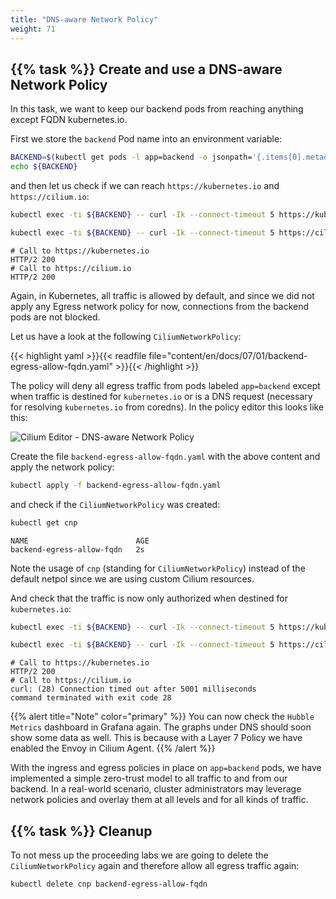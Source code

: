 ```yaml
---
title: "DNS-aware Network Policy"
weight: 71
---
```



## {{% task %}} Create and use a DNS-aware Network Policy

In this task, we want to keep our backend pods from reaching anything except FQDN kubernetes.io.

First we store the `backend` Pod name into an environment variable:

```bash
BACKEND=$(kubectl get pods -l app=backend -o jsonpath='{.items[0].metadata.name}')
echo ${BACKEND}
```

and then let us check if we can reach `https://kubernetes.io` and `https://cilium.io`:

```bash
kubectl exec -ti ${BACKEND} -- curl -Ik --connect-timeout 5 https://kubernetes.io | head -1
```

```bash
kubectl exec -ti ${BACKEND} -- curl -Ik --connect-timeout 5 https://cilium.io | head -1
```

```
# Call to https://kubernetes.io 
HTTP/2 200 
# Call to https://cilium.io
HTTP/2 200 
```

Again, in Kubernetes, all traffic is allowed by default, and since we did not apply any Egress network policy for now, connections from the backend pods are not blocked.

Let us have a look at the following `CiliumNetworkPolicy`:

{{< highlight yaml >}}{{< readfile file="content/en/docs/07/01/backend-egress-allow-fqdn.yaml" >}}{{< /highlight >}}

The policy will deny all egress traffic from pods labeled `app=backend` except when traffic is destined for `kubernetes.io` or is a DNS request (necessary for resolving `kubernetes.io` from coredns). In the policy editor this looks like this:

![Cilium Editor - DNS-aware Network Policy](cilium_dns_policy.png)

Create the file `backend-egress-allow-fqdn.yaml` with the above content and apply the network policy:

```bash
kubectl apply -f backend-egress-allow-fqdn.yaml
```

and check if the `CiliumNetworkPolicy` was created:

```bash
kubectl get cnp                                
```

```
NAME                        AGE
backend-egress-allow-fqdn   2s
```

Note the usage of `cnp` (standing for `CiliumNetworkPolicy`) instead of the default netpol since we are using custom Cilium resources.

And check that the traffic is now only authorized when destined for `kubernetes.io`:

```bash
kubectl exec -ti ${BACKEND} -- curl -Ik --connect-timeout 5 https://kubernetes.io | head -1
```

```bash
kubectl exec -ti ${BACKEND} -- curl -Ik --connect-timeout 5 https://cilium.io | head -1
```

```
# Call to https://kubernetes.io 
HTTP/2 200 
# Call to https://cilium.io
curl: (28) Connection timed out after 5001 milliseconds
command terminated with exit code 28

```
{{% alert title="Note" color="primary" %}}
You can now check the `Hubble Metrics` dashboard in Grafana again. The graphs under DNS should soon show some data as well. This is because with a Layer 7 Policy we have enabled the Envoy in Cilium Agent.
{{% /alert %}}

With the ingress and egress policies in place on `app=backend` pods, we have implemented a simple zero-trust model to all traffic to and from our backend. In a real-world scenario, cluster administrators may leverage network policies and overlay them at all levels and for all kinds of traffic.


## {{% task %}} Cleanup

To not mess up the proceeding labs we are going to delete the `CiliumNetworkPolicy` again and therefore allow all egress traffic again:

```bash
kubectl delete cnp backend-egress-allow-fqdn
```
